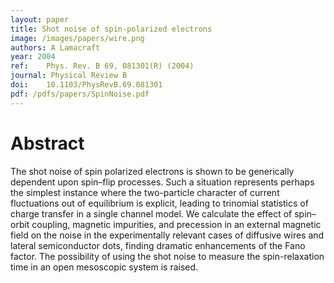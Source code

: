 ```yaml
---
layout: paper
title: Shot noise of spin-polarized electrons
image: /images/papers/wire.png
authors: A Lamacraft
year: 2004
ref: 	Phys. Rev. B 69, 081301(R) (2004)
journal: Physical Review B
doi: 	10.1103/PhysRevB.69.081301
pdf: /pdfs/papers/SpinNoise.pdf
---
```


# Abstract

The shot noise of spin polarized electrons is shown to be generically dependent upon spin–flip processes. Such a situation represents perhaps the simplest instance where the two-particle character of current fluctuations out of equilibrium is explicit, leading to trinomial statistics of charge transfer in a single channel model. We calculate the effect of spin–orbit coupling, magnetic impurities, and precession in an external magnetic field on the noise in the experimentally relevant cases of diffusive wires and lateral semiconductor dots, finding dramatic enhancements of the Fano factor. The possibility of using the shot noise to measure the spin-relaxation time in an open mesoscopic system is raised.
